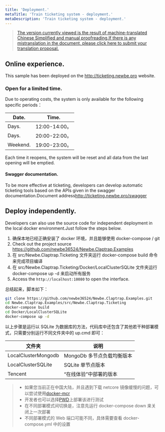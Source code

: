 ```yaml
---
title: 'Deployment.'
metaTitle: 'Train ticketing system - deployment.'
metaDescription: 'Train ticketing system - deployment.'
---
```


> [The version currently viewed is the result of machine-translated Chinese Simplified and manual proofreading.If there is any mistranslation in the document, please click here to submit your translation proposal.](https://crwd.in/newbeclaptrap)

## Online experience.

This sample has been deployed on the <http://ticketing.newbe.pro> website.

### Open for a limited time.

Due to operating costs, the system is only available for the following specific periods：

| Date.    | Time.        |
| -------- | ------------ |
| Days.    | 12:00-14:00。 |
| Days.    | 20:00-22:00。 |
| Weekend. | 19:00-23:00。 |

Each time it reopens, the system will be reset and all data from the last opening will be emptied.

#### Swagger documentation.

To be more effective at ticketing, developers can develop automatic ticketing tools based on the APIs given in the swagger documentation.Document address<http://ticketing.newbe.pro/swagger>

## Deploy independently.

Developers can also use the source code for independent deployment in the local docker environment.Just follow the steps below.

1. 确保本地已经正确安装了 docker 环境，并且能够使用 docker-compose / git
2. Check out the project source <https://github.com/newbe36524/Newbe.Claptrap.Examples>
3. 在 src/Newbe.Claptrap.Ticketing 文件夹运行 docker-compose build 命令来完成项目编译
4. 在 src/Newbe.Claptrap.Ticketing/Docker/LocalClusterSQLite 文件夹运行 docker-compose up -d 来启动所有服务
5. Access the `http://localhost:10080` to open the interface.

总结起来，脚本如下：

```bash
git clone https://github.com/newbe36524/Newbe.Claptrap.Examples.git
cd Newbe.Claptrap.Examples/src/Newbe.Claptrap.Ticketing
docker-compose build
cd Docker/LocalClusterSQLite
docker-compose up -d
```

以上步骤是运行以 SQLite 为数据库的方法，代码库中还包含了其他若干种部署模式，只需要分别运行不同文件夹中的 up.cmd 即可：

| 文件夹                 | 说明                |
| ------------------- | ----------------- |
| LocalClusterMongodb | MongoDb 多节点负载均衡版本 |
| LocalClusterSQLite  | SQLite 单节点版本      |
| Tencent             | “在线体验”中部署的版本      |

> - 如果您当前正在中国大陆，并且遇到下载 netcore 镜像缓慢的问题，可以尝试使用[docker-mcr](https://github.com/newbe36524/Newbe.McrMirror)
> - 开发者也可以选择[PWD](https://labs.play-with-docker.com/)上部署该进行测试
> - 在不同部署模式间切换是，注意先运行 docker-compose down 来关闭上一次部署
> - 不同部署模式的 Web 端口可能不同，具体需要查看 docker-compose.yml 中的设置
